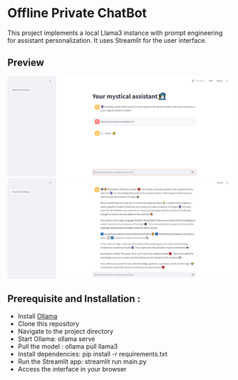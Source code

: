 # Offline Private ChatBot

This project implements a local Llama3 instance with prompt engineering for assistant personalization. It uses Streamlit for the user interface. 

## Preview

![ChatBot Interface](screenshot.PNG)
![ChatBot Interface1](screenshot1.PNG)

## Prerequisite and Installation : 

  - Install [Ollama](https://ollama.com/download)
  - Clone this repository
  - Navigate to the project directory
  - Start Ollama: ollama serve
  - Pull the model : ollama pull llama3
  - Install dependencies: pip install -r requirements.txt
  - Run the Streamlit app: streamlit run main.py
  - Access the interface in your browser
